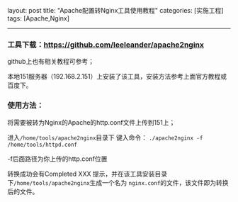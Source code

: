 layout: post
title:  "Apache配置转Nginx工具使用教程"
categories: [实施工程]
tags: [Apache,Nginx]

---

### 工具下载：<https://github.com/leeleander/apache2nginx>

github上也有相关教程可参考；

本地151服务器（192.168.2.151）上安装了该工具，安装方法参考上面官方教程或百度下。  

### 使用方法：  

将需要被转为Nginx的Apache的http.conf文件上传到151上；

进入`/home/tools/apache2nginx`目录下 键入命令： `./apache2nginx -f /home/tools/httpd.conf`  

-f后面路径为你上传的http.conf位置  

转换成功会有Completed XXX 提示，并在该工具安装目录下`/home/tools/apache2nginx`生成一个名为 `nginx.conf`的文件，该文件即为转换后的文件。